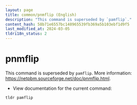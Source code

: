 ```yaml
---
layout: page
title: common/pnmflip (English)
description: "This command is superseded by `pamflip`."
content_hash: 58b71e6557bc148965539fb369a5b103ebf1d9f5
last_modified_at: 2024-03-05
tldri18n_status: 2
---
```

# pnmflip

This command is superseded by `pamflip`.
More information: <https://netpbm.sourceforge.net/doc/pnmflip.html>.

- View documentation for the current command:

`tldr pamflip`
